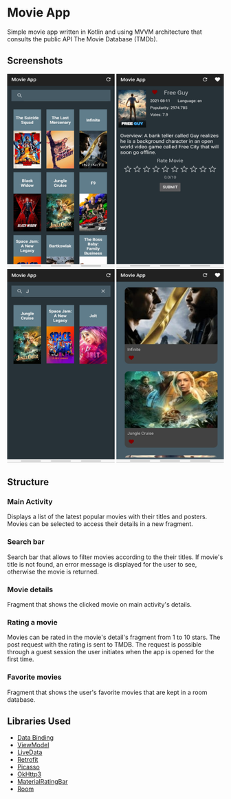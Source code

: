 # Movie App
Simple movie app written in Kotlin and using MVVM architecture that consults the public API The Movie Database (TMDb).

## Screenshots
<p float="left">
<img src="https://github.com/micaelagimenez/KotlinMovieApp/blob/main/screenshots/RecyclerView.jpg" width="250" height="450">
<img src="https://github.com/micaelagimenez/KotlinMovieApp/blob/main/screenshots/Detail.jpg" width="250" height="450">
<img src="https://github.com/micaelagimenez/KotlinMovieApp/blob/main/screenshots/Search.jpg" width="250" height="450">
<img src="https://github.com/micaelagimenez/KotlinMovieApp/blob/main/screenshots/Favorites.jpg" width="250" height="450">
</p>

## Structure
### Main Activity
Displays a list of the latest popular movies with their titles and posters. Movies can be selected to access their details in a new fragment.
### Search bar
Search bar that allows to filter movies according to the their titles. If movie's title is not found, an error message is displayed for the user to see, otherwise the movie is returned.
### Movie details
Fragment that shows the clicked movie on main activity's details.
### Rating a movie
Movies can be rated in the movie's detail's fragment from 1 to 10 stars. The post request with the rating is sent to TMDB. The request is possible through a guest session the user initiates when the app is opened for the first time.
### Favorite movies
Fragment that shows the user's favorite movies that are kept in a room database.

 ## Libraries Used
 <ul>
 <li> <a href="https://developer.android.com/topic/libraries/data-binding/">Data Binding</a> </li>
 <li> <a href="https://developer.android.com/topic/libraries/architecture/viewmodel">ViewModel</a> </li>
 <li> <a href="https://developer.android.com/topic/libraries/architecture/livedata">LiveData</a> </li>
 <li> <a href="http://square.github.io/retrofit/">Retrofit</a> </li>
 <li> <a href="http://square.github.io/picasso/">Picasso</a> </li>
 <li> <a href="http://square.github.io/okhttp/">OkHttp3</a> </li>
 <li> <a href="https://github.com/zhanghai/MaterialRatingBar">MaterialRatingBar</a> </li>
  <li> <a href="https://developer.android.com/training/data-storage/room">Room</a> </li>
 </ul>
